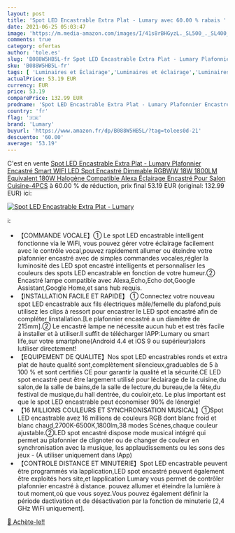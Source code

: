 ```yaml
---
layout: post
title: 'Spot LED Encastrable Extra Plat - Lumary avec 60.00 % rabais '
date: 2021-06-25 05:03:47
image: 'https://m.media-amazon.com/images/I/41s8rBHGyzL._SL500_._SL400_.jpg'
comments: true
category: ofertas
author: 'tole.es'
slug: 'B088W5HB5L-fr Spot LED Encastrable Extra Plat - Lumary Plafonnier...'
sku: 'B088W5HB5L-fr'
tags: [ 'Luminaires et Éclairage','Luminaires et éclairage','Luminaires intérieur','lumary','Éclairage encastré', ]
actualPrice: 53.19 EUR
currency: EUR
price: 53.19
comparePrice: 132.99 EUR
prodname: 'Spot LED Encastrable Extra Plat - Lumary Plafonnier Encastré Smart WIFI LED Spot Encastré Dimmable RGBWW 18W 1800LM Equivalent 180W Halogène Compatible Alexa Éclairage Encastré Pour Salon Cuisine-4PCS'
country: 'fr'
flag: '🇫🇷'
brand: 'Lumary'
buyurl: 'https://www.amazon.fr/dp/B088W5HB5L/?tag=tolees0d-21'
descuento: '60.00'
average: '53.19'
---
```


C'est en vente [Spot LED Encastrable Extra Plat - Lumary Plafonnier Encastré Smart WIFI LED Spot Encastré Dimmable RGBWW 18W 1800LM Equivalent 180W Halogène Compatible Alexa Éclairage Encastré Pour Salon Cuisine-4PCS](https://www.amazon.fr/dp/B088W5HB5L/?tag=tolees0d-21)  à  60.00 % de réduction, prix final  53.19 EUR (original: 132.99 EUR) ici:

[![Spot LED Encastrable Extra Plat - Lumary](https://m.media-amazon.com/images/I/41s8rBHGyzL._SL500_._SL400_.jpg)](https://www.amazon.fr/dp/B088W5HB5L/?tag=tolees0d-21)

ℹ️:

- 【COMMANDE VOCALE】① Le spot LED encastrable intelligent fonctionne via le WiFi, vous pouvez gérer votre éclairage facilement avec le contrôle vocal,pouvez rapidement allumer ou éteindre votre plafonnier encastré avec de simples commandes vocales,régler la luminosité des LED spot encastré intelligents et personnaliser les couleurs des spots LED encastrable en fonction de votre humeur.② Encastré lampe compatible avec Alexa,Echo,Echo dot,Google Assistant,Google Home,et sans hub requis.
- 【INSTALLATION FACILE ET RAPIDE】 ① Connectez votre nouveau spot LED encastrable aux fils électriques mâle/femelle du plafond,puis utilisez les clips à ressort pour encastrer le LED spot encastré afin de compléter linstallation.[Le plafonnier encastré a un diamètre de 215mm].② Le encastré lampe ne nécessite aucun hub et est très facile à installer et à utiliser.Il suffit de télécharger lAPP:Lumary ou smart life,sur votre smartphone(Android 4.4 et iOS 9 ou supérieur)alors lutiliser directement!
- 【EQUIPEMENT DE QUALITE】Nos spot LED encastrables ronds et extra plat de haute qualité sont,complètement silencieux,graduables de 5 à 100 % et sont certifiés CE pour garantir la qualité et la sécurité.CE LED spot encastré peut être largement utilisé pour léclairage de la cuisine,du salon,de la salle de bains,de la salle de lecture,du bureau,de la fête,du festival de musique,du hall dentrée, du couloir,etc. Le plus important est que le spot LED encastrable peut économiser 90% de lénergie!
- 【16 MILLIONS COULEURS ET SYNCHRONISATION MUSICAL】①Spot LED encastrable avez 16 millions de couleurs RGB dont blanc froid et blanc chaud,2700K-6500K,1800lm,38 modes Scènes,chaque couleur ajustable.②LED spot encastré dispose mode musical intégré qui permet au plafonnier de clignoter ou de changer de couleur en synchronisation avec la musique, les applaudissements ou les sons des jeux - (A utiliser uniquement dans lApp)
- 【CONTROLE DISTANCE ET MINUTERIE】Spot LED encastrable peuvent être programmés via lapplication,LED spot encastré peuvent également être exploités hors site,et lapplication Lumary vous permet de contrôler plafonnier encastré à distance. pouvez allumer et éteindre la lumière à tout moment,où que vous soyez.Vous pouvez également définir la période dactivation et de désactivation par la fonction de minuterie [2,4 GHz WiFi uniquement].

[🛒 Achète-le!!](https://www.amazon.fr/dp/B088W5HB5L/?tag=tolees0d-21)
